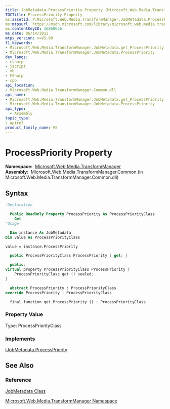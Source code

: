 ```yaml
---
title: JobMetadata.ProcessPriority Property (Microsoft.Web.Media.TransformManager)
TOCTitle: ProcessPriority Property
ms:assetid: P:Microsoft.Web.Media.TransformManager.JobMetadata.ProcessPriority
ms:mtpsurl: https://msdn.microsoft.com/library/microsoft.web.media.transformmanager.jobmetadata.processpriority(v=VS.90)
ms:contentKeyID: 36868656
ms.date: 06/14/2012
mtps_version: v=VS.90
f1_keywords:
- Microsoft.Web.Media.TransformManager.JobMetadata.get_ProcessPriority
- Microsoft.Web.Media.TransformManager.JobMetadata.ProcessPriority
dev_langs:
- csharp
- jscript
- vb
- FSharp
- cpp
api_location:
- Microsoft.Web.Media.TransformManager.Common.dll
api_name:
- Microsoft.Web.Media.TransformManager.JobMetadata.get_ProcessPriority
- Microsoft.Web.Media.TransformManager.JobMetadata.ProcessPriority
api_type:
  - Assembly
topic_type:
- apiref
product_family_name: VS
---
```


# ProcessPriority Property

**Namespace:**  [Microsoft.Web.Media.TransformManager](microsoft-web-media-transformmanager-namespace.md)  
**Assembly:**  Microsoft.Web.Media.TransformManager.Common (in Microsoft.Web.Media.TransformManager.Common.dll)

## Syntax

```vb
'Declaration

  Public ReadOnly Property ProcessPriority As ProcessPriorityClass
    Get
'Usage

  Dim instance As JobMetadata
Dim value As ProcessPriorityClass

value = instance.ProcessPriority
```

```csharp
  public ProcessPriorityClass ProcessPriority { get; }
```

```cpp
  public:
virtual property ProcessPriorityClass ProcessPriority {
    ProcessPriorityClass get () sealed;
}
```

``` fsharp
  abstract ProcessPriority : ProcessPriorityClass
override ProcessPriority : ProcessPriorityClass
```

```jscript
  final function get ProcessPriority () : ProcessPriorityClass
```

### Property Value

Type: ProcessPriorityClass  

### Implements

[IJobMetadata.ProcessPriority](ijobmetadata-processpriority-property-microsoft-web-media-transformmanager.md)  

## See Also

### Reference

[JobMetadata Class](jobmetadata-class-microsoft-web-media-transformmanager.md)

[Microsoft.Web.Media.TransformManager Namespace](microsoft-web-media-transformmanager-namespace.md)

